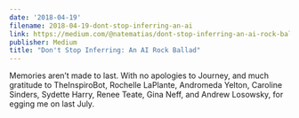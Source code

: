 ```yaml
---
date: '2018-04-19'
filename: 2018-04-19-dont-stop-inferring-an-ai
link: https://medium.com/@natematias/dont-stop-inferring-an-ai-rock-ballad-8e7cc3ea09ea?source=rss-61f90df70e11------2
publisher: Medium
title: "Don't Stop Inferring: An AI Rock Ballad"
---
```


Memories aren’t made to last. With no apologies to Journey, and much gratitude to TheInspiroBot, Rochelle LaPlante, Andromeda Yelton, Caroline Sinders, Sydette Harry, Renee Teate, Gina Neff, and Andrew Losowsky, for egging me on last July.

